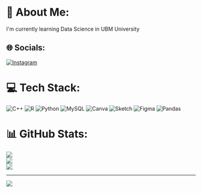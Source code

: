 # 💫 About Me:
I'm currently learning Data Science in UBM University


## 🌐 Socials:
[![Instagram](https://img.shields.io/badge/Instagram-%23E4405F.svg?logo=Instagram&logoColor=white)](https://instagram.com/winsonn_13) 

# 💻 Tech Stack:
![C++](https://img.shields.io/badge/c++-%2300599C.svg?style=for-the-badge&logo=c%2B%2B&logoColor=white) ![R](https://img.shields.io/badge/r-%23276DC3.svg?style=for-the-badge&logo=r&logoColor=white) ![Python](https://img.shields.io/badge/python-3670A0?style=for-the-badge&logo=python&logoColor=ffdd54) ![MySQL](https://img.shields.io/badge/mysql-%2300000f.svg?style=for-the-badge&logo=mysql&logoColor=white) ![Canva](https://img.shields.io/badge/Canva-%2300C4CC.svg?style=for-the-badge&logo=Canva&logoColor=white) ![Sketch](https://img.shields.io/badge/Sketch-FFB387?style=for-the-badge&logo=sketch&logoColor=black) ![Figma](https://img.shields.io/badge/figma-%23F24E1E.svg?style=for-the-badge&logo=figma&logoColor=white) ![Pandas](https://img.shields.io/badge/pandas-%23150458.svg?style=for-the-badge&logo=pandas&logoColor=white)
# 📊 GitHub Stats:
![](https://github-readme-stats.vercel.app/api?username=winson-ds&theme=react&hide_border=false&include_all_commits=true&count_private=true)<br/>
![](https://github-readme-streak-stats.herokuapp.com/?user=winson-ds&theme=react&hide_border=false)<br/>
![](https://github-readme-stats.vercel.app/api/top-langs/?username=winson-ds&theme=react&hide_border=false&include_all_commits=true&count_private=true&layout=compact)

---
[![](https://visitcount.itsvg.in/api?id=winson-ds&icon=0&color=0)](https://visitcount.itsvg.in)

<!-- Proudly created with GPRM ( https://gprm.itsvg.in ) -->
